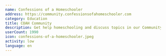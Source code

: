 ```yaml
---
name: Confessions of a Homeschooler
address: https://community.confessionsofahomeschooler.com
category: Education
title: COAH Community
description: Get help homeschooling and discuss topics in our Community Forum
userCount: 1990
icon: confessions-of-a-homeschooler.jpeg
activity: low
language: en
---
```


